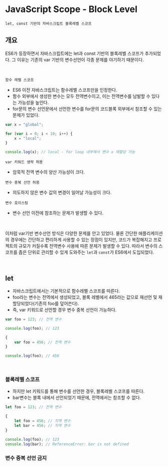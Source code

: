 # JavaScript Scope - Block Level

`let, const 기반의 자바스크립트 블록레벨 스코프`

## 개요

ES6가 등장하면서 자바스크립트에는 let과 const 기반의 블록레벨 스코프가 추가되었다. 그 이유는 기존의 var 기반의 변수선언이 각종 문제를 야기하기 때문이다.

<br/>

`함수 레벨 스코프`

-   ES6 이전 자바스크립트는 함수레벨 스코프만을 인정한다.
-   함수 외부에서 생성한 변수는 모두 전역변수이고, 이는 전역변수를 남발할 수 있다는 가능성을 높인다.
-   for문의 변수 선언문에서 선언한 변수를 for문의 코드블록 외부에서 참조할 수 있는 문제가 있었다.

```js
var x = "global";

for (var i = 0; i < 10; i++) {
    x = "local";
}

console.log(x); // local - for loop 내부에서 변수 x 재할당 가능
```

`var 키워드 생략 허용`

-   암묵적 전역 변수의 양산 가능성이 크다.

`변수 중복 선언 허용`

-   의도하지 않은 변수 값의 변경이 일어날 가능성이 크다.

`변수 호이스팅`

-   변수 선언 이전에 참조하는 문제가 발생할 수 있다.

<br/>

이처럼 var기반 변수선언 방식은 다양한 문제를 안고 있었다. 물론 간단한 애플리케이션의 경우에는 간단하고 편리하게 사용할 수 있는 장점이 있지만, 코드가 복잡해지고 프로젝트의 규모가 커질수록 전역변수 사용에 따른 문제가 발생할 수 있다. 따라서 변수의 스코프를 좁은 단위로 관리할 수 있게 도와주는 `let`과 `const`가 ES6에서 도입되었다.

<br/>

## let

-   자바스크립트에서는 기본적으로 함수레벨 스코프를 따른다.
-   foo라는 변수는 전역에서 생성되었고, 블록 레벨에서 465라는 값으로 재선언 및 재할당되었다(기존의 foo를 덮어쓴다).
-   즉, var 키워드로 선언할 경우 변수 중복 선언이 가능하다.

```js
var foo = 123; // 전역 변수

console.log(foo); // 123

{
    var foo = 456; // 전역 변수
}

console.log(foo); // 456
```

<br/>

### 블록레벨 스코프

-   하지만 let 키워드를 통해 변수를 선언한 경우, 블록레벨 스코프를 따른다.
-   bar변수는 블록 내에서 선언되었기 때문에, 전역에서는 참조할 수 없다.

```js
let foo = 123; // 전역 변수

{
    let foo = 456; // 지역 변수
    let bar = 456; // 지역 변수
}

console.log(foo); // 123
console.log(bar); // ReferenceError: bar is not defined
```

### 변수 중복 선언 금지
